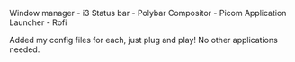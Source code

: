 Window manager - i3
Status bar - Polybar
Compositor - Picom
Application Launcher - Rofi


Added my config files for each, just plug and play!
No other applications needed.
